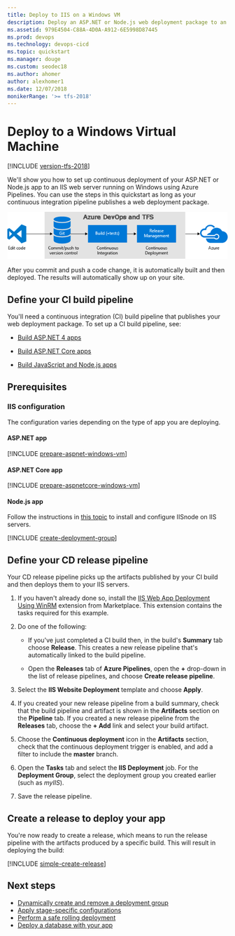```yaml
---
title: Deploy to IIS on a Windows VM
description: Deploy an ASP.NET or Node.js web deployment package to an IIS web server on a Windows virtual machine using Deployment Groups
ms.assetid: 979E4504-C88A-4D0A-A912-6E5998D87445
ms.prod: devops
ms.technology: devops-cicd
ms.topic: quickstart
ms.manager: douge
ms.custom: seodec18
ms.author: ahomer
author: alexhomer1
ms.date: 12/07/2018
monikerRange: '>= tfs-2018'
---
```


# Deploy to a Windows Virtual Machine

[!INCLUDE [version-tfs-2018](../../_shared/version-tfs-2018.md)]

We'll show you how to set up continuous deployment of your ASP.NET or Node.js app to an IIS web server running on Windows using
Azure Pipelines. You can use the steps in this quickstart as long as your continuous integration pipeline publishes a web deployment package.

![A typical release pipeline for web applications](azure/_shared/_img/vscode-git-ci-cd-to-azure.png)

After you commit and push a code change, it is automatically built and then deployed. The results will automatically show up on your site.

## Define your CI build pipeline

You'll need a continuous integration (CI) build pipeline that publishes your web deployment package. To set up a CI build pipeline, see:

* [Build ASP.NET 4 apps](../aspnet/build-aspnet-4.md)

* [Build ASP.NET Core apps](../../languages/dotnet-core.md)

* [Build JavaScript and Node.js apps](../../languages/javascript.md)

## Prerequisites

### IIS configuration

The configuration varies depending on the type of app you are deploying.

#### ASP.NET app

[!INCLUDE [prepare-aspnet-windows-vm](../_shared/prepare-aspnet-windows-vm.md)]

#### ASP.NET Core app

[!INCLUDE [prepare-aspnetcore-windows-vm](../_shared/prepare-aspnetcore-windows-vm.md)]

#### Node.js app

Follow the instructions in [this topic](https://github.com/tjanczuk/iisnode) to install and configure IISnode on IIS servers.

[!INCLUDE [create-deployment-group](../_shared/create-deployment-group.md)]

## Define your CD release pipeline

Your CD release pipeline picks up the artifacts published by your CI build and then deploys them to your IIS servers.

1. If you haven't already done so, install the [IIS Web App Deployment Using WinRM](https://marketplace.visualstudio.com/items?itemName=ms-vscs-rm.iiswebapp)
   extension from Marketplace. This extension contains the tasks required for this example.

1. Do one of the following:

   * If you've just completed a CI build then, in the build's **Summary** tab choose **Release**.
     This creates a new release pipeline that's automatically linked to the build pipeline.

   * Open the **Releases** tab of **Azure Pipelines**, open the **+** drop-down
     in the list of release pipelines, and choose **Create release pipeline**.

1. Select the **IIS Website Deployment** template and choose **Apply**.

1. If you created your new release pipeline from a build summary, check that the build pipeline
   and artifact is shown in the **Artifacts** section on the **Pipeline** tab. If you created a new
   release pipeline from the **Releases** tab, choose the **+ Add** link and select your build artifact.

1. Choose the **Continuous deployment** icon in the **Artifacts** section, check that the continuous deployment trigger is enabled,
   and add a filter to include the **master** branch.

1. Open the **Tasks** tab and select the **IIS Deployment** job. For the **Deployment Group**, select the deployment group you created earlier (such as *myIIS*).

1. Save the release pipeline.

## Create a release to deploy your app

You're now ready to create a release, which means to run the release pipeline with the artifacts produced by a specific build. This will result in deploying the build:

[!INCLUDE [simple-create-release](../_shared/simple-create-release.md)]

## Next steps

* [Dynamically create and remove a deployment group](howto-webdeploy-iis-deploygroups.md#depgroup)
* [Apply stage-specific configurations](howto-webdeploy-iis-deploygroups.md#envirconfig)
* [Perform a safe rolling deployment](howto-webdeploy-iis-deploygroups.md#rolling)
* [Deploy a database with your app](howto-webdeploy-iis-deploygroups.md#database)
